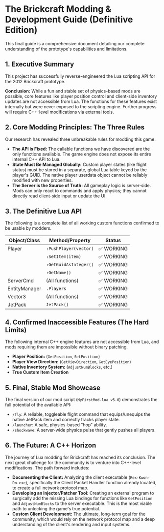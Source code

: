 # The Brickcraft Modding & Development Guide (Definitive Edition)

This final guide is a comprehensive document detailing our complete understanding of the prototype's capabilities and limitations.

## 1. Executive Summary

This project has successfully reverse-engineered the Lua scripting API for the 2012 Brickcraft prototype.

**Conclusion:** While a fun and stable set of physics-based mods are possible, core features like player position control and client-side inventory updates are not accessible from Lua. The functions for these features exist internally but were never exposed to the scripting engine. Further progress will require C++-level modifications via external tools.

## 2. Core Modding Principles: The Three Rules

Our research has revealed three unbreakable rules for modding this game:

- **The API is Fixed:** The callable functions we have discovered are the only functions available. The game engine does not expose its entire internal C++ API to Lua.
- **State Must Be Managed Globally:** Custom player states (like flight status) must be stored in a separate, global Lua table keyed by the player's GUID. The native player userdata object cannot be reliably modified with new properties.
- **The Server is the Source of Truth:** All gameplay logic is server-side. Mods can only react to commands and apply physics; they cannot directly read client-side input or update the UI.

## 3. The Definitive Lua API

The following is a complete list of all working custom functions confirmed to be usable by modders.

| Object/Class    | Method/Property         | Status    |
|----------------|-------------------------|-----------|
| Player         | `:PushPlayer(vector)`   | ✅ WORKING |
|                | `:SetItem(item)`        | ✅ WORKING |
|                | `:GetGuidAsInteger()`   | ✅ WORKING |
|                | `:GetName()`            | ✅ WORKING |
| ServerCmd      | (All functions)         | ✅ WORKING |
| EntityManager  | `.Players`              | ✅ WORKING |
| Vector3        | (All functions)         | ✅ WORKING |
| JetPack        | `JetPack()`             | ✅ WORKING |

## 4. Confirmed Inaccessible Features (The Hard Limits)

The following internal C++ engine features are not accessible from Lua, and mods requiring them are impossible without binary patching.

- **Player Position:** (`GetPosition`, `SetPosition`)
- **Player View Direction:** (`GetViewDirection`, `GetEyePosition`)
- **Native Inventory System:** (`AdjustNumBlocks`, etc.)
- **True Custom Item Creation**

## 5. Final, Stable Mod Showcase

The final version of our mod script (`MyFirstMod.lua v5.0`) demonstrates the full potential of the available API:

- `/fly`: A reliable, toggleable flight command that equips/unequips the native JetPack item and correctly tracks player state.
- `/launcher`: A safe, physics-based "hop" ability.
- `/shockwave`: A server-wide physics pulse that gently pushes all players.

## 6. The Future: A C++ Horizon

The journey of Lua modding for Brickcraft has reached its conclusion. The next great challenge for the community is to venture into C++-level modifications. The path forward includes:

- **Documenting the Client:** Analyzing the client executable (`Rex-Kwon-Do.exe`), specifically the Client Packet Handler function already located, to create a full network protocol map.
- **Developing an Injector/Patcher Tool:** Creating an external program to surgically add the missing Lua bindings for functions like `GetPosition` and `AdjustNumBlocks` to the server executable. This is the most viable path to unlocking the game's true potential.
- **Custom Client Development:** The ultimate, long-term goal for the community, which would rely on the network protocol map and a deep understanding of the client's rendering and input systems.
